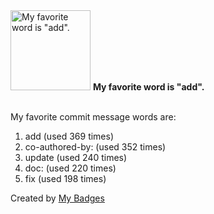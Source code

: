 <img src="https://my-badges.github.io/my-badges/favorite-word.png" alt="My favorite word is &quot;add&quot;." title="My favorite word is &quot;add&quot;." width="128">
<strong>My favorite word is &quot;add&quot;.</strong>
<br><br>

My favorite commit message words are:

1. add (used 369 times)
2. co-authored-by: (used 352 times)
3. update (used 240 times)
4. doc: (used 220 times)
5. fix (used 198 times)


Created by <a href="https://github.com/my-badges/my-badges">My Badges</a>